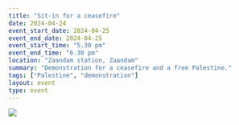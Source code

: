 ```yaml
---
title: "Sit-in for a ceasefire"
date: 2024-04-24
event_start_date: 2024-04-25
event_end_date: 2024-04-25
event_start_time: "5.30 pm"
event_end_time: "6.30 pm"
location: "Zaandam station, Zaandam"
summary: "Demonstration for a ceasefire and a free Palestine."
tags: ["Palestine", "demonstration"]
layout: event
type: event
---
```


![](/img/...)